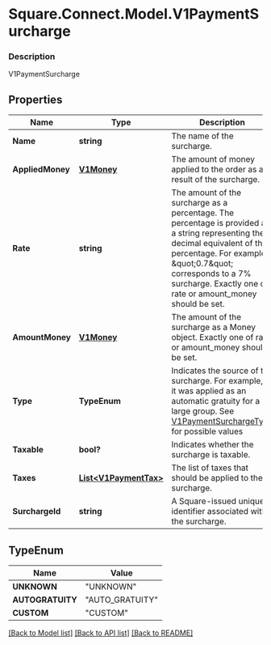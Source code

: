 # Square.Connect.Model.V1PaymentSurcharge

### Description

V1PaymentSurcharge

## Properties

Name | Type | Description | Notes
------------ | ------------- | ------------- | -------------
**Name** | **string** | The name of the surcharge. | [optional] 
**AppliedMoney** | [**V1Money**](V1Money.md) | The amount of money applied to the order as a result of the surcharge. | [optional] 
**Rate** | **string** | The amount of the surcharge as a percentage. The percentage is provided as a string representing the decimal equivalent of the percentage. For example, \&quot;0.7\&quot; corresponds to a 7% surcharge. Exactly one of rate or amount_money should be set. | [optional] 
**AmountMoney** | [**V1Money**](V1Money.md) | The amount of the surcharge as a Money object. Exactly one of rate or amount_money should be set. | [optional] 
**Type** | **TypeEnum** | Indicates the source of the surcharge. For example, if it was applied as an automatic gratuity for a large group. See [V1PaymentSurchargeType](#type-v1paymentsurchargetype) for possible values | [optional] 
**Taxable** | **bool?** | Indicates whether the surcharge is taxable. | [optional] 
**Taxes** | [**List&lt;V1PaymentTax&gt;**](V1PaymentTax.md) | The list of taxes that should be applied to the surcharge. | [optional] 
**SurchargeId** | **string** | A Square-issued unique identifier associated with the surcharge. | [optional] 


## TypeEnum

Name | Value
------------ | -------------
**UNKNOWN** | "UNKNOWN"
**AUTOGRATUITY** | "AUTO_GRATUITY"
**CUSTOM** | "CUSTOM"



[[Back to Model list]](../README.md#documentation-for-models) [[Back to API list]](../README.md#documentation-for-api-endpoints) [[Back to README]](../README.md)


